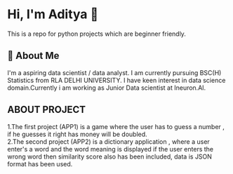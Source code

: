 
# Hi, I'm Aditya 👋

This is a repo for python projects which are beginner friendly.


## 🚀 About Me
I'm a aspiring data scientist / data analyst. I am currently pursuing BSC(H) Statistics from RLA DELHI UNIVERSITY.
I have keen interest in data science domain.Currently i am working as Junior Data scientist at Ineuron.AI.



  
## ABOUT PROJECT

1.The first project (APP1) is a game where the user has to guess a number , if he guesses it right has money will be doubled.  
2.The second project (APP2) is a dictionary application , where a user enter's a word and the word meaning is displayed if the user enters the wrong word then similarity score also has been included, data is     JSON format has been used.
